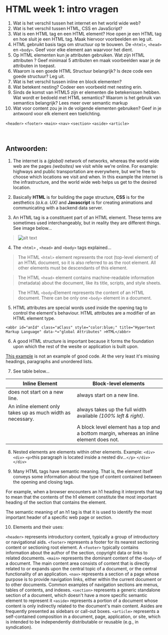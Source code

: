 
# HTML week 1: intro vragen

1.	Wat is het verschil tussen het internet en het world wide web?
2.	Wat is het verschil tussen HTML, CSS en JavaScript?
3.	Wat is een HTML tag en een HTML element? Hoe open je een HTML tag en hoe sluit je een HTML tag. Maak hiervoor voorbeelden en leg uit.
4.	HTML gebruikt basis tags om structuur op te bouwen. De ```<html>```, ```<head>``` en ```<body>```. Geef voor elke element aan waarvoor het dient.
5.	Op HTML elementen kun je attributen gebruiken. Wat zijn HTML attributen ? Geef minimaal 5 attributen en maak voorbeelden waar je de attributen in toepast.
6.	Waarom is een goede HTML Structuur belangrijk? Is deze code een goede structuur? Leg uit.
7.	Wat is het verschil tussen inline en block elementen?
8.	Wat betekent nesting? Codeer een voorbeeld met nesting erin.
9.	Sinds de komst van HTML5 zijn er elementen die betekenissen hebben. Wat wordt er bedoeld met HTML semantics? Waarom is het gebruik van semantics belangrijk?
Lees meer over semantic markup
10.	Wat voor content zou je in de volgende elementen gebruiken?
Geef in je antwoord voor elk element een toelichting.

```<header>```
```<footer>```
```<main>```
```<nav>```
```<section>```
```<aside>```
```<article>```


&nbsp;


## Antwoorden:

1. The internet is a _(global)_ network of networks, whereas the world wide web are the pages _(websites)_ we visit while we're online. For example: highways and public transportation are everywhere, but we're free to choose which locations we visit and when. In this example the internet is the infrastructure, and the world wide web helps us get to the desired location.

2. Basically **HTML** is for building the page structure, **CSS** is for the aesthetics _(a.k.a. UX)_ and **Javascript** is for creating animations and communicating with a backend data server.

3. An HTML tag is a constituent part of an HTML element. These terms are sometimes used interchangeably, but in reality they are different things. See image below... 

> ![alt text](https://www.tutorialrepublic.com/lib/images/html-element.png "HTML element syntax")

4. The `<html>` , `<head>` and `<body>` tags explained... 

> The HTML ```<html>``` element represents the root (top-level element) of an HTML document, so it is also referred to as the root element. All other elements must be descendants of this element.

> The HTML ```<head>``` element contains machine-readable information (metadata) about the document, like its title, scripts, and style sheets.

> The HTML ```<body>```Element represents the content of an HTML document. There can be only one ```<body>``` element in a document.

5. HTML attributes are special words used inside the opening tag to control the element's behaviour. HTML attributes are a modifier of an HTML element type.

```<abbr id="anId" class="aClass" style="color:blue;" title="Hypertext Markup Language" data-*="global Attributes" >HTML</abbr>```

6. A good HTML structure is important because it forms the foundation upon which the rest of the wesite or application is built upon.

[This example](https://raw.githubusercontent.com/mdn/learning-area/master/html/introduction-to-html/html-text-formatting/text-start.html "Github link") is not an example of good code. At the very least it's missing headings, paragraphs and unordered lists.

7. See table below...

| Inline Element | Block-level elements |
| --- | --- |
| does not start on a new line. | always start on a new line. |
| An inline element only takes up as much width as necessary. | always takes up the full width available _(100% left & right)_. |
| &nbsp; | A block level element has a top and a bottom margin, whereas an inline element does not. |

8. Nested elements are elements within other elements. Example:
```<div>```
  ```<div>```
    ```<p>```this paragraph is located inside a nested div...```</p>```
  ```</div>```
```</div>``` 

9. Many HTML tags have semantic meaning. That is, the element itself conveys some information about the type of content contained between the opening and closing tags.

For example, when a browser encounters an h1 heading it interprets that tag to mean that the contents of the h1 element constitute the most important heading of the section that contains the element.

The semantic meaning of an h1 tag is that it is used to identify the most important header of a specific web page or section.

10. Elements and their uses:

```<header>``` represents introductory content, typically a group of introductory or navigational aids.
```<footer>``` represents a footer for its nearest sectioning content or sectioning root element. A ```<footer>``` typically contains information about the author of the section, copyright data or links to related documents.
```<main>``` represents the dominant content of the ```<body>``` of a document. The main content area consists of content that is directly related to or expands upon the central topic of a document, or the central functionality of an application.
```<nav>``` represents a section of a page whose purpose is to provide navigation links, either within the current document or to other documents. Common examples of navigation sections are menus, tables of contents, and indexes. 
```<section>``` represents a generic standalone section of a document, which doesn't have a more specific semantic element to represent it
```<aside>``` represents a portion of a document whose content is only indirectly related to the document's main content. Asides are frequently presented as sidebars or call-out boxes.
```<article>``` represents a self-contained composition in a document, page, application, or site, which is intended to be independently distributable or reusable (e.g., in syndication).
